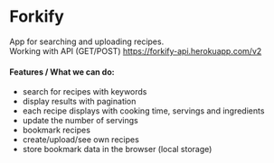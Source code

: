 # Forkify

App for searching and uploading recipes.  
Working with API (GET/POST) https://forkify-api.herokuapp.com/v2

#### Features / What we can do:

- search for recipes with keywords
- display results with pagination
- each recipe displays with cooking time, servings and ingredients
- update the number of servings
- bookmark recipes
- create/upload/see own recipes
- store bookmark data in the browser (local storage)
